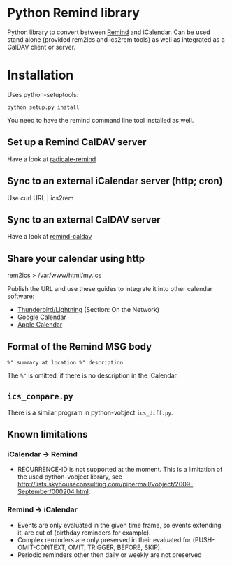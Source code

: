 # Python Remind library

Python library to convert between [Remind](http://www.roaringpenguin.com/products/remind) and iCalendar.
Can be used stand alone (provided rem2ics and ics2rem tools) as well as integrated as a CalDAV client or server.

# Installation

Uses python-setuptools:
```
python setup.py install
```

You need to have the remind command line tool installed as well.

## Set up a Remind CalDAV server

Have a look at [radicale-remind](http://github.com/jspricke/radicale-remind)

## Sync to an external iCalendar server (http; cron)

Use curl URL | ics2rem

## Sync to an external CalDAV server

Have a look at [remind-caldav](http://github.com/jspricke/remind-caldav)

## Share your calendar using http

rem2ics > /var/www/html/my.ics

Publish the URL and use these guides to integrate it into other calendar software:
- [Thunderbird/Lightning](http://mzl.la/1BsOArH) (Section: On the Network)
- [Google Calendar](https://support.google.com/calendar/answer/37100)
- [Apple Calendar](https://support.apple.com/kb/PH11523)

## Format of the Remind MSG body

`%" summary at location %" description`

The `%"` is omitted, if there is no description in the iCalendar.

## ``ics_compare.py``

There is a similar program in python-vobject ``ics_diff.py``.

## Known limitations

### iCalendar -> Remind

- RECURRENCE-ID is not supported at the moment. This is a limitation of the used python-vobject library, see http://lists.skyhouseconsulting.com/pipermail/vobject/2009-September/000204.html.

### Remind -> iCalendar

- Events are only evaluated in the given time frame, so events extending it, are cut of (birthday reminders for example).
- Complex reminders are only preserved in their evaluated for (PUSH-OMIT-CONTEXT, OMIT, TRIGGER, BEFORE, SKIP).
- Periodic reminders other then daily or weekly are not preserved

